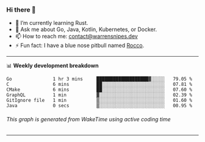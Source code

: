 ### Hi there 👋

- 🌱 I’m currently learning Rust.
- 💬 Ask me about Go, Java, Kotlin, Kubernetes, or Docker.
- 📫 How to reach me: contact@warrensnipes.dev
- ⚡ Fun fact: I have a blue nose pitbull named [Rocco](https://i.imgur.com/iLsSCKu.jpg).

-------

📊 **Weekly development breakdown**
<!--START_SECTION:waka-->

```text
Go               1 hr 3 mins     ███████████████████▓░░░░░   79.05 %
C                6 mins          ██░░░░░░░░░░░░░░░░░░░░░░░   07.81 %
CMake            6 mins          ██░░░░░░░░░░░░░░░░░░░░░░░   07.60 %
GraphQL          1 min           ▓░░░░░░░░░░░░░░░░░░░░░░░░   02.39 %
GitIgnore file   1 min           ▒░░░░░░░░░░░░░░░░░░░░░░░░   01.60 %
Java             0 secs          ▒░░░░░░░░░░░░░░░░░░░░░░░░   00.95 %
```

<!--END_SECTION:waka-->
###### *This graph is generated from WakeTime using active coding time*
-------
